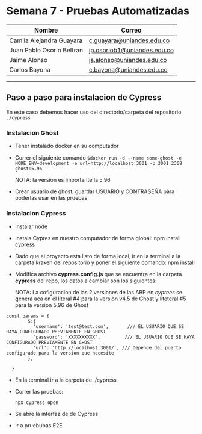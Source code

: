 # Semana 7 - Pruebas Automatizadas

Nombre | Correo
-- | --
Camila Alejandra Guayara | c.guayara@uniandes.edu.co
Juan Pablo Osorio Beltran | jp.osoriob1@uniandes.edu.co
Jaime Alonso | ja.alonso@uniandes.edu.co
Carlos Bayona | c.bayona@uniandes.edu.co

---------------------------------------------------------------------------------
## Paso a paso para instalacion de Cypress
En este caso debemos hacer uso del directorio/carpeta del repositorio ```./cypress``` 
### Instalacion Ghost
- Tener instalado docker en su computador
- Correr el siguiente comando ```$docker run -d --name some-ghost -e NODE_ENV=development -e url=http://localhost:3001 -p 3001:2368 ghost:5.96```

  NOTA: la version es importante la 5.96

- Crear usuario de ghost, guardar USUARIO y CONTRASEÑA para poderlas usar en las pruebas

  
### Instalacion Cypress
- Instalar node
- Instala Cypres en nuestro computador de forma global: npm install cypress
- Dado que el proyecto esta listo de forma local, ir en la terminal a la carpeta kraken del repositorio y poner el siguiente comando: npm install
- Modifica archivo **cypress.config.js** que se encuentra en la carpeta **cypress** del repo, los datos a cambiar son los siguientes:

  NOTA: La cofiguracion de las 2 versiones de las ABP en *cyprees* se genera aca en el literal #4 para la version v4.5 de Ghost y liteteral #5 para la version 5.96 de Ghost
```
const params = {
        5:{
          'username': 'test@test.com',       /// EL USUARIO QUE SE HAYA CONFIGURADO PREVIAMENTE EN GHOST
          'password': 'XXXXXXXXXX',         /// EL USUARIO QUE SE HAYA CONFIGURADO PREVIAMENTE EN GHOST
          'url': 'http://localhost:3001/', /// Depende del puerto configurado para la version que necesite 
        },

  }
```
- En la terminal ir a la carpeta de ./cypress
- Correr las pruebas:
  
  ```npx cypress open```
- Se abre la interfaz de de Cypress
- Ir a pruebubas E2E

